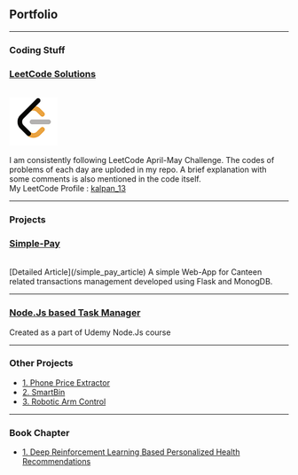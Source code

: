 ## Portfolio

---

### Coding Stuff 

### [LeetCode Solutions](https://github.com/Kalpan13/LeetCode-Solutions)
<br>
<img src="images/LeetCode Logo_2.png?raw=true"/>
<br>

I am consistently following LeetCode April-May Challenge. The codes of problems of each day are uploded in my repo. A brief explanation with some comments is also mentioned in the code itself. <br>
My LeetCode Profile : [kalpan_13](https://leetcode.com/kalpan_13/)

---
### Projects

### [Simple-Pay](https://github.com/Kalpan13/simple-pay)
<br>
[Detailed Article](/simple_pay_article)
A simple Web-App for Canteen related transactions management developed using Flask and MonogDB. 

---

### [Node.Js based Task Manager](/under_development)
<p> Created as a part of Udemy Node.Js course </p>
  
---
### Other Projects 
 - [1. Phone Price Extractor](https://github.com/Kalpan13/Phone-Price-Extractor)
 - [2. SmartBin](https://github.com/Kalpan13/SmartDustbin)
 - [3. Robotic Arm Control](/under_development)

---

### Book Chapter 

- [1. Deep Reinforcement Learning Based Personalized Health Recommendations](https://link.springer.com/chapter/10.1007/978-3-030-33966-1_12)
